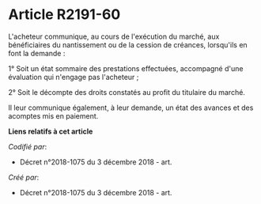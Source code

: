 # Article R2191-60

L'acheteur communique, au cours de l'exécution du marché, aux bénéficiaires du nantissement ou de la cession de créances,
lorsqu'ils en font la demande :

1° Soit un état sommaire des prestations effectuées, accompagné d'une évaluation qui n'engage pas l'acheteur ;

2° Soit le décompte des droits constatés au profit du titulaire du marché.

Il leur communique également, à leur demande, un état des avances et des acomptes mis en paiement.

**Liens relatifs à cet article**

_Codifié par_:

  - Décret n°2018-1075 du 3 décembre 2018 - art.

_Créé par_:

  - Décret n°2018-1075 du 3 décembre 2018 - art.
